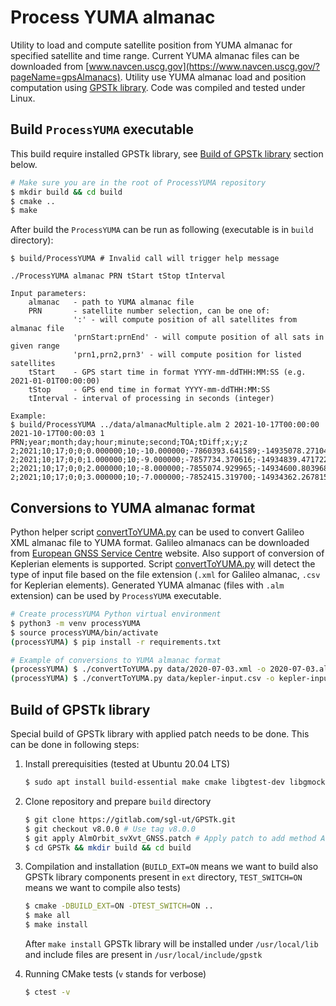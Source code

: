 # Process YUMA almanac
Utility to load and compute satellite position from YUMA almanac for specified satellite and time range. Current YUMA almanac files can be downloaded from [www.navcen.uscg.gov](https://www.navcen.uscg.gov/?pageName=gpsAlmanacs). Utility use YUMA almanac load and position computation using [GPSTk library](https://gitlab.com/sgl-ut/GPSTk). Code was compiled and tested under Linux.

## Build `ProcessYUMA` executable
This build require installed GPSTk library, see [Build of GPSTk library](#Build-of-GPSTk-library) section below. 
```bash
# Make sure you are in the root of ProcessYUMA repository
$ mkdir build && cd build
$ cmake ..
$ make
```
After build the `ProcessYUMA` can be run as following (executable is in `build` directory):
```
$ build/ProcessYUMA # Invalid call will trigger help message

./ProcessYUMA almanac PRN tStart tStop tInterval

Input parameters:
    almanac   - path to YUMA almanac file
    PRN       - satellite number selection, can be one of:
              ':' - will compute position of all satellites from almanac file
              'prnStart:prnEnd' - will compute position of all sats in given range
              'prn1,prn2,prn3' - will compute position for listed satellites
    tStart    - GPS start time in format YYYY-mm-ddTHH:MM:SS (e.g. 2021-01-01T00:00:00)
    tStop     - GPS end time in format YYYY-mm-ddTHH:MM:SS
    tInterval - interval of processing in seconds (integer)

Example:
$ build/ProcessYUMA ../data/almanacMultiple.alm 2 2021-10-17T00:00:00 2021-10-17T00:00:03 1
PRN;year;month;day;hour;minute;second;TOA;tDiff;x;y;z
2;2021;10;17;0;0;0.000000;10;-10.000000;-7860393.641589;-14935078.271048;-19877604.623357
2;2021;10;17;0;0;1.000000;10;-9.000000;-7857734.370616;-14934839.471722;-19878788.851615
2;2021;10;17;0;0;2.000000;10;-8.000000;-7855074.929965;-14934600.803968;-19879972.632981
2;2021;10;17;0;0;3.000000;10;-7.000000;-7852415.319700;-14934362.267815;-19881155.967426
```
## Conversions to YUMA almanac format

Python helper script [convertToYUMA.py](convertToYUMA.py) can be used to convert Galileo XML almanac file to YUMA format. Galileo almanacs can be downloaded from [European GNSS Service Centre](https://www.gsc-europa.eu/product-almanacs) website. Also support of conversion of Keplerian elements is supported. Script [convertToYUMA.py](convertToYUMA.py) will detect the type of input file based on the file extension (`.xml` for Galileo almanac, `.csv` for Keplerian elements). Generated YUMA almanac (files with `.alm` extension) can be used by `ProcessYUMA` executable.

```bash
# Create processYUMA Python virtual environment
$ python3 -m venv processYUMA
$ source processYUMA/bin/activate
(processYUMA) $ pip install -r requirements.txt

# Example of conversions to YUMA almanac format
(processYUMA) $ ./convertToYUMA.py data/2020-07-03.xml -o 2020-07-03.alm
(processYUMA) $ ./convertToYUMA.py data/kepler-input.csv -o kepler-input.alm
```


## Build of GPSTk library

Special build of GPSTk library with applied patch needs to be done. This can be done in following steps:

1. Install prerequisities (tested at Ubuntu 20.04 LTS)
    ```bash
    $ sudo apt install build-essential make cmake libgtest-dev libgmock-dev doxygen graphviz
    ```
2. Clone repository and prepare `build` directory
    ```bash
    $ git clone https://gitlab.com/sgl-ut/GPSTk.git
    $ git checkout v8.0.0 # Use tag v8.0.0
    $ git apply AlmOrbit_svXvt_GNSS.patch # Apply patch to add method AlmOrbit.svXvt_GNSS
    $ cd GPSTk && mkdir build && cd build
    ```
3. Compilation and installation (`BUILD_EXT=ON` means we want to build also GPSTk library components present in `ext` directory, `TEST_SWITCH=ON` means we want to compile also tests)
    ```bash
    $ cmake -DBUILD_EXT=ON -DTEST_SWITCH=ON .. 
    $ make all
    $ make install
    ```
    After `make install` GPSTk library will be installed under `/usr/local/lib` and include files are present in `/usr/local/include/gpstk`

4. Running CMake tests (`v` stands for verbose)
    ```bash
    $ ctest -v
    ```
